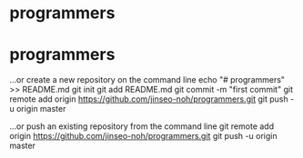 # programmers
# programmers

…or create a new repository on the command line
echo "# programmers" >> README.md
git init
git add README.md
git commit -m "first commit"
git remote add origin https://github.com/jinseo-noh/programmers.git
git push -u origin master
                
…or push an existing repository from the command line
git remote add origin https://github.com/jinseo-noh/programmers.git
git push -u origin master
